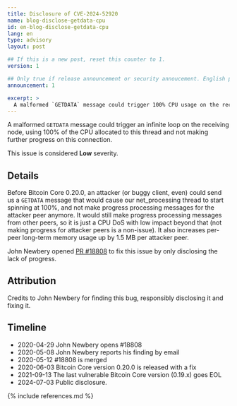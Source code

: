 ```yaml
---
title: Disclosure of CVE-2024-52920
name: blog-disclose-getdata-cpu
id: en-blog-disclose-getdata-cpu
lang: en
type: advisory
layout: post

## If this is a new post, reset this counter to 1.
version: 1

## Only true if release announcement or security annoucement. English posts only
announcement: 1

excerpt: >
  A malformed `GETDATA` message could trigger 100% CPU usage on the receiving node. A fix was released on June 3rd, 2020 in Bitcoin Core 0.20.0.
---
```


A malformed `GETDATA` message could trigger an infinite loop on the receiving node, using 100% of
the CPU allocated to this thread and not making further progress on this connection.

This issue is considered **Low** severity.

## Details

Before Bitcoin Core 0.20.0, an attacker (or buggy client, even) could send us a `GETDATA` message
that would cause our net_processing thread to start spinning at 100%, and not make progress
processing messages for the attacker peer anymore. It would still make progress processing messages
from other peers, so it is just a CPU DoS with low impact beyond that (not making progress for
attacker peers is a non-issue). It also increases per-peer long-term memory usage up by 1.5 MB per
attacker peer.

John Newbery opened [PR #18808](https://github.com/bitcoin/bitcoin/pull/18808) to fix this issue by
only disclosing the lack of progress.

## Attribution

Credits to John Newbery for finding this bug, responsibly disclosing it and fixing it.

## Timeline

- 2020-04-29 John Newbery opens #18808
- 2020-05-08 John Newbery reports his finding by email
- 2020-05-12 #18808 is merged
- 2020-06-03 Bitcoin Core version 0.20.0 is released with a fix
- 2021-09-13 The last vulnerable Bitcoin Core version (0.19.x) goes EOL
- 2024-07-03 Public disclosure.

{% include references.md %}

